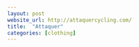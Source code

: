 ```yaml
---
layout: post
website_url: http://attaquercycling.com/
title:  "Attaquer"
categories: [clothing]
---
```

